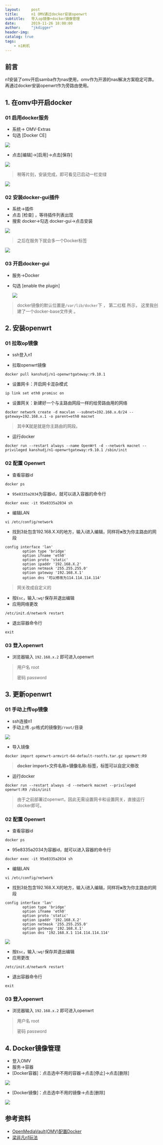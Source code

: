 ```yaml
---
layout:     post
title:      n1 OMV通过docker安装openwrt
subtitle:   导入op镜像+docker镜像管理
date:       2019-11-26 18:00:00
author:     "jkdigger"
header-img: 
catalog: true
tags:
    - n1刷机
---
```




## 前言

n1安装了omv开启samba作为nas使用，omv作为开源的nas解决方案稳定可靠。再通过docker安装openwrt作为旁路由使用。

## 1. 在omv中开启docker

### 01 启用docker服务

- 系统→ OMV-Extras 
- 勾选 [Docker CE]

![](https://raw.githubusercontent.com/jkdigger/picForBlog/master/images/20191126132212.webp)

 

- 点击[编辑]→[启用]→点击[保存]

![](https://raw.githubusercontent.com/jkdigger/picForBlog/master/images/20191126132308.webp)

> 稍等片刻，安装完成，即可看见已启动一栏变绿 

![](https://raw.githubusercontent.com/jkdigger/picForBlog/master/images/20191126132330.webp)

### 02 安装docker-gui插件

- 系统→插件
- 点击 [检查] ，等待插件列表出现
- 搜索 docker→勾选 docker-gui→点击安装

![](https://raw.githubusercontent.com/jkdigger/picForBlog/master/images/20191126132348.webp)

>  之后在服务下就会多一个Docker标签 

![](https://raw.githubusercontent.com/jkdigger/picForBlog/master/images/20191126132612.webp)

### 03 开启docker-gui

- 服务→Docker
- 勾选 [enable the plugin]

  ![](https://raw.githubusercontent.com/jkdigger/picForBlog/master/images/20191126132635.webp)

>  docker镜像的默认位置是`/var/lib/docker`下 ， 第二红框 所示， 这里我创建了一个docker-base文件夹 。

## 2. 安装openwrt

### 01 拉取op镜像

- ssh登入n1

- 拉取openwrt镜像

```
docker pull kanshudj/n1-openwrtgateway:r9.10.1
```

- 设置网卡：开启网卡混杂模式

```
ip link set eth0 promisc on
```

- 设置网关：新建好一个与主路由网段一样的给旁路由用的网络

```
docker network create -d macvlan --subnet=192.168.x.0/24 --gateway=192.168.x.1 -o parent=eth0 macnet
```

>  其中**X**就是就是你主路由的网段。
>

- 运行docker

```
docker run --restart always --name OpenWrt -d --network macnet --privileged kanshudj/n1-openwrtgateway:r9.10.1 /sbin/init
```

###  02 配置 Openwrt 

- 查看容器id

```
docker ps
```

-  `95e8335a2034`为容器id，就可以进入容器的命令行 

```
docker exec -it 95e8335a2034 sh 
```

- 编辑LAN

```
vi /etc/config/network
```

- 找到3处包含192.168.X.X的地方，输入i进入编辑，同样将**x**改为你主路由的网段

```
config interface 'lan'
        option type 'bridge'
        option ifname 'eth0'
        option proto 'static'
        option ipaddr '192.168.X.2'
        option netmask '255.255.255.0'
        option gateway '192.168.X.1'
        option dns '可以修改为114.114.114.114'
```

> 网关改成自定义的

- 按`Esc`，输入`:wq!`保存并退出编辑
-  应用网络更改

```
/etc/init.d/network restart
```

-  退出容器命令行 

```
exit
```

### 03 登入openwrt

- 浏览器输入 `192.168.x.2` 即可进入openwrt

> 用户名 root
>
> 密码 password

## 3. 更新openwrt

### 01 手动上传op镜像

- ssh连接n1
- 手动上传`.gz`格式的镜像到`/root/`目录

![](https://raw.githubusercontent.com/jkdigger/picForBlog/master/images/20191126162353.PNG)

- 导入镜像

```
docker import openwrt-armvirt-64-default-rootfs.tar.gz openwrt:R9
```

>  **docker import+文件名称+镜像名称:标签，标签可以自定义修改** 

- 运行docker

```
docker run --restart always -d --network macnet --privileged openwrt:R9 /sbin/init
```

> 由于之前部署过openwrt，因此无需设置网卡和设置网关，直接运行docker即可。

###  02 配置 Openwrt 

- 查看容器id

```
docker ps
```

-  95e8335a2034为容器id，就可以进入容器的命令行 

```
docker exec -it 95e8335a2034 sh 
```

- 编辑LAN

```
vi /etc/config/network
```

- 找到3处包含192.168.X.X的地方，输入i进入编辑，同样将**x**改为你主路由的网段

```
config interface 'lan'
        option type 'bridge'
        option ifname 'eth0'
        option proto 'static'
        option ipaddr '192.168.X.2'
        option netmask '255.255.255.0'
        option gateway '192.168.X.1'
        option dns '192.168.X.1 114.114.114.114'
```

![](https://raw.githubusercontent.com/jkdigger/picForBlog/master/images/20191126162504.PNG)

- 按`Esc`，输入`:wq!`保存并退出编辑
- 应用更改

```
/etc/init.d/network restart
```

-  退出容器命令行 

```
exit
```

### 03 登入openwrt

- 浏览器输入 `192.168.x.2` 即可进入openwrt

> 用户名 root
>
> 密码 password

## 4. Docker镜像管理

- 登入OMV
- 服务→容器
- [Docker容器]：点击选中不用的容器→点击[停止]→点击[删除]

![](https://raw.githubusercontent.com/jkdigger/picForBlog/master/images/20191126163359.PNG)

- [Docker镜像]：点击选中不用的镜像→点击[删除]

![](https://raw.githubusercontent.com/jkdigger/picForBlog/master/images/20191126163531.PNG)

## 参考资料

- [OpenMediaVault(OMV)配置Docker](https://www.jianshu.com/p/5b0eacc61527)
- [梁非凡n1玩法](https://github.com/real-pin1group/3000web/wiki/playerdev_n1)